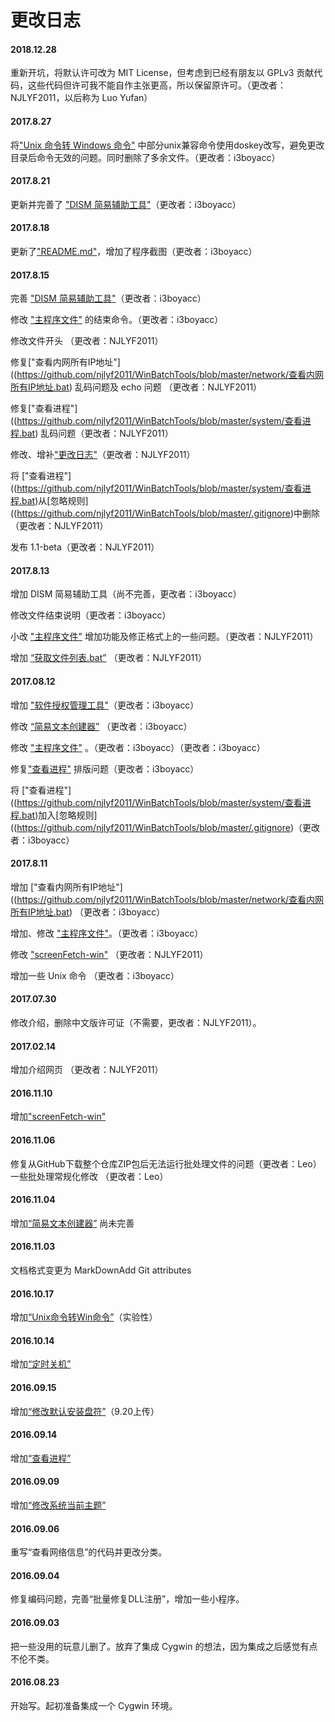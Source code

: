 ﻿# 更改日志

#### 2018.12.28
重新开坑，将默认许可改为 MIT License，但考虑到已经有朋友以 GPLv3 贡献代码，这些代码但许可我不能自作主张更高，所以保留原许可。（更改者：NJLYF2011，以后称为 Luo Yufan）

#### 2017.8.27
将["Unix 命令转 Windows 命令"](https://github.com/njlyf2011/WinBatchTools/tree/master/unix) 中部分unix兼容命令使用doskey改写，避免更改目录后命令无效的问题。同时删除了多余文件。（更改者：i3boyacc）

#### 2017.8.21
更新并完善了 ["DISM 简易辅助工具"](https://github.com/njlyf2011/WinBatchTools/blob/master/system/DISM_TOOL.bat)（更改者：i3boyacc）

#### 2017.8.18
更新了["README.md"](https://github.com/njlyf2011/WinBatchTools/blob/master/README.md)，增加了程序截图（更改者：i3boyacc）

#### 2017.8.15
完善 ["DISM 简易辅助工具"](https://github.com/njlyf2011/WinBatchTools/blob/master/system/DISM_TOOL.bat)（更改者：i3boyacc）

修改 ["主程序文件"](https://github.com/njlyf2011/WinBatchTools/blob/master/main.bat) 的结束命令。（更改者：i3boyacc）

修改文件开头 （更改者：NJLYF2011）

修复["查看内网所有IP地址"]((https://github.com/njlyf2011/WinBatchTools/blob/master/network/查看内网所有IP地址.bat) 乱码问题及 echo 问题 （更改者：NJLYF2011）

修复["查看进程"]((https://github.com/njlyf2011/WinBatchTools/blob/master/system/查看进程.bat) 乱码问题（更改者：NJLYF2011）

修改、增补["更改日志"](https://github.com/njlyf2011/WinBatchTools/blob/master/CHANGED.md)（更改者：NJLYF2011）

将 ["查看进程"]((https://github.com/njlyf2011/WinBatchTools/blob/master/system/查看进程.bat)从[忽略规则]((https://github.com/njlyf2011/WinBatchTools/blob/master/.gitignore)中删除（更改者：NJLYF2011）

发布 1.1-beta（更改者：NJLYF2011）

#### 2017.8.13
增加 DISM 简易辅助工具（尚不完善，更改者：i3boyacc）

修改文件结束说明（更改者：i3boyacc）

小改 ["主程序文件"](https://github.com/njlyf2011/WinBatchTools/blob/master/main.bat) 增加功能及修正格式上的一些问题。（更改者：NJLYF2011）

增加 [“获取文件列表.bat”](https://github.com/njlyf2011/WinBatchTools/blob/master/file/获取文件列表.bat) （更改者：NJLYF2011）

#### 2017.08.12
增加 ["软件授权管理工具"](https://github.com/njlyf2011/WinBatchTools/blob/master/system/授权管理.bat)（更改者：i3boyacc）

修改 [“简易文本创建器”](https://github.com/njlyf2011/WinBatchTools/blob/master/file/简易文本创建器.bat”) （更改者：i3boyacc）

修改 ["主程序文件"](https://github.com/njlyf2011/WinBatchTools/blob/master/main.bat) 。（更改者：i3boyacc）（更改者：i3boyacc）

修复["查看进程"](https://github.com/njlyf2011/WinBatchTools/blob/master/system/查看进程.bat) 排版问题（更改者：i3boyacc）

将 ["查看进程"]((https://github.com/njlyf2011/WinBatchTools/blob/master/system/查看进程.bat)加入[忽略规则]((https://github.com/njlyf2011/WinBatchTools/blob/master/.gitignore)（更改者：i3boyacc）

#### 2017.8.11
增加 ["查看内网所有IP地址"]((https://github.com/njlyf2011/WinBatchTools/blob/master/network/查看内网所有IP地址.bat) （更改者：i3boyacc）

增加、修改 ["主程序文件"](https://github.com/njlyf2011/WinBatchTools/blob/master/main.bat)。（更改者：i3boyacc）

修改 ["screenFetch-win"](https://github.com/njlyf2011/WinBatchTools/blob/master/file/screenfetch.bat) （更改者：NJLYF2011）

增加一些 Unix 命令 （更改者：i3boyacc）

#### 2017.07.30
修改介绍，删除中文版许可证（不需要，更改者：NJLYF2011）。

#### 2017.02.14
增加介绍网页 （更改者：NJLYF2011）

#### 2016.11.10
增加["screenFetch-win"](https://github.com/njlyf2011/WinBatchTools/blob/master/file/screenfetch.bat)

#### 2016.11.06
修复从GitHub下载整个仓库ZIP包后无法运行批处理文件的问题（更改者：Leo）
一些批处理常规化修改 （更改者：Leo）

#### 2016.11.04
增加[“简易文本创建器”](https://github.com/njlyf2011/WinBatchTools/blob/master/file/简易文本创建器.bat”) 尚未完善

#### 2016.11.03
文档格式变更为 MarkDownAdd Git attributes

#### 2016.10.17
增加[“Unix命令转Win命令”](https://github.com/njlyf2011/WinBatchTools/tree/master/unix)（实验性）

#### 2016.10.14
增加[“定时关机”](https://github.com/njlyf2011/WinBatchTools/blob/master/system/%E5%AE%9A%E6%97%B6%E5%85%B3%E6%9C%BA.bat)

#### 2016.09.15
增加[“修改默认安装盘符”](https://github.com/njlyf2011/WinBatchTools/blob/master/system/%E4%BF%AE%E6%94%B9%E8%BD%AF%E4%BB%B6%E9%BB%98%E8%AE%A4%E5%AE%89%E8%A3%85%E7%9B%98%E7%AC%A6.bat)（9.20上传）

#### 2016.09.14
增加[“查看进程”](https://github.com/njlyf2011/WinBatchTools/blob/master/system/%E6%9F%A5%E7%9C%8B%E8%BF%9B%E7%A8%8B.bat)

#### 2016.09.09
增加[“修改系统当前主题”](https://github.com/njlyf2011/WinBatchTools/blob/master/visual/%E4%BF%AE%E6%94%B9%E5%BD%93%E5%89%8D%E7%B3%BB%E7%BB%9F%E4%B8%BB%E9%A2%98.bat)

#### 2016.09.06
重写“查看网络信息”的代码并更改分类。

#### 2016.09.04
修复编码问题，完善“批量修复DLL注册”，增加一些小程序。

#### 2016.09.03
把一些没用的玩意儿删了。放弃了集成 Cygwin 的想法，因为集成之后感觉有点不伦不类。

#### 2016.08.23
开始写。起初准备集成一个 Cygwin 环境。
